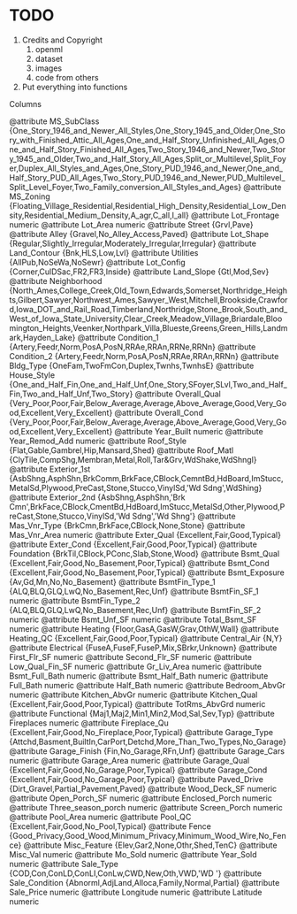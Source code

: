 # TODO
1. Credits and Copyright
   1. openml
   2. dataset
   3. images
   4. code from others
2. Put everything into functions

Columns

@attribute MS_SubClass {One_Story_1946_and_Newer_All_Styles,One_Story_1945_and_Older,One_Story_with_Finished_Attic_All_Ages,One_and_Half_Story_Unfinished_All_Ages,One_and_Half_Story_Finished_All_Ages,Two_Story_1946_and_Newer,Two_Story_1945_and_Older,Two_and_Half_Story_All_Ages,Split_or_Multilevel,Split_Foyer,Duplex_All_Styles_and_Ages,One_Story_PUD_1946_and_Newer,One_and_Half_Story_PUD_All_Ages,Two_Story_PUD_1946_and_Newer,PUD_Multilevel_Split_Level_Foyer,Two_Family_conversion_All_Styles_and_Ages}
@attribute MS_Zoning {Floating_Village_Residential,Residential_High_Density,Residential_Low_Density,Residential_Medium_Density,A_agr,C_all,I_all}
@attribute Lot_Frontage numeric
@attribute Lot_Area numeric
@attribute Street {Grvl,Pave}
@attribute Alley {Gravel,No_Alley_Access,Paved}
@attribute Lot_Shape {Regular,Slightly_Irregular,Moderately_Irregular,Irregular}
@attribute Land_Contour {Bnk,HLS,Low,Lvl}
@attribute Utilities {AllPub,NoSeWa,NoSewr}
@attribute Lot_Config {Corner,CulDSac,FR2,FR3,Inside}
@attribute Land_Slope {Gtl,Mod,Sev}
@attribute Neighborhood {North_Ames,College_Creek,Old_Town,Edwards,Somerset,Northridge_Heights,Gilbert,Sawyer,Northwest_Ames,Sawyer_West,Mitchell,Brookside,Crawford,Iowa_DOT_and_Rail_Road,Timberland,Northridge,Stone_Brook,South_and_West_of_Iowa_State_University,Clear_Creek,Meadow_Village,Briardale,Bloomington_Heights,Veenker,Northpark_Villa,Blueste,Greens,Green_Hills,Landmark,Hayden_Lake}
@attribute Condition_1 {Artery,Feedr,Norm,PosA,PosN,RRAe,RRAn,RRNe,RRNn}
@attribute Condition_2 {Artery,Feedr,Norm,PosA,PosN,RRAe,RRAn,RRNn}
@attribute Bldg_Type {OneFam,TwoFmCon,Duplex,Twnhs,TwnhsE}
@attribute House_Style {One_and_Half_Fin,One_and_Half_Unf,One_Story,SFoyer,SLvl,Two_and_Half_Fin,Two_and_Half_Unf,Two_Story}
@attribute Overall_Qual {Very_Poor,Poor,Fair,Below_Average,Average,Above_Average,Good,Very_Good,Excellent,Very_Excellent}
@attribute Overall_Cond {Very_Poor,Poor,Fair,Below_Average,Average,Above_Average,Good,Very_Good,Excellent,Very_Excellent}
@attribute Year_Built numeric
@attribute Year_Remod_Add numeric
@attribute Roof_Style {Flat,Gable,Gambrel,Hip,Mansard,Shed}
@attribute Roof_Matl {ClyTile,CompShg,Membran,Metal,Roll,Tar&Grv,WdShake,WdShngl}
@attribute Exterior_1st {AsbShng,AsphShn,BrkComm,BrkFace,CBlock,CemntBd,HdBoard,ImStucc,MetalSd,Plywood,PreCast,Stone,Stucco,VinylSd,'Wd Sdng',WdShing}
@attribute Exterior_2nd {AsbShng,AsphShn,'Brk Cmn',BrkFace,CBlock,CmentBd,HdBoard,ImStucc,MetalSd,Other,Plywood,PreCast,Stone,Stucco,VinylSd,'Wd Sdng','Wd Shng'}
@attribute Mas_Vnr_Type {BrkCmn,BrkFace,CBlock,None,Stone}
@attribute Mas_Vnr_Area numeric
@attribute Exter_Qual {Excellent,Fair,Good,Typical}
@attribute Exter_Cond {Excellent,Fair,Good,Poor,Typical}
@attribute Foundation {BrkTil,CBlock,PConc,Slab,Stone,Wood}
@attribute Bsmt_Qual {Excellent,Fair,Good,No_Basement,Poor,Typical}
@attribute Bsmt_Cond {Excellent,Fair,Good,No_Basement,Poor,Typical}
@attribute Bsmt_Exposure {Av,Gd,Mn,No,No_Basement}
@attribute BsmtFin_Type_1 {ALQ,BLQ,GLQ,LwQ,No_Basement,Rec,Unf}
@attribute BsmtFin_SF_1 numeric
@attribute BsmtFin_Type_2 {ALQ,BLQ,GLQ,LwQ,No_Basement,Rec,Unf}
@attribute BsmtFin_SF_2 numeric
@attribute Bsmt_Unf_SF numeric
@attribute Total_Bsmt_SF numeric
@attribute Heating {Floor,GasA,GasW,Grav,OthW,Wall}
@attribute Heating_QC {Excellent,Fair,Good,Poor,Typical}
@attribute Central_Air {N,Y}
@attribute Electrical {FuseA,FuseF,FuseP,Mix,SBrkr,Unknown}
@attribute First_Flr_SF numeric
@attribute Second_Flr_SF numeric
@attribute Low_Qual_Fin_SF numeric
@attribute Gr_Liv_Area numeric
@attribute Bsmt_Full_Bath numeric
@attribute Bsmt_Half_Bath numeric
@attribute Full_Bath numeric
@attribute Half_Bath numeric
@attribute Bedroom_AbvGr numeric
@attribute Kitchen_AbvGr numeric
@attribute Kitchen_Qual {Excellent,Fair,Good,Poor,Typical}
@attribute TotRms_AbvGrd numeric
@attribute Functional {Maj1,Maj2,Min1,Min2,Mod,Sal,Sev,Typ}
@attribute Fireplaces numeric
@attribute Fireplace_Qu {Excellent,Fair,Good,No_Fireplace,Poor,Typical}
@attribute Garage_Type {Attchd,Basment,BuiltIn,CarPort,Detchd,More_Than_Two_Types,No_Garage}
@attribute Garage_Finish {Fin,No_Garage,RFn,Unf}
@attribute Garage_Cars numeric
@attribute Garage_Area numeric
@attribute Garage_Qual {Excellent,Fair,Good,No_Garage,Poor,Typical}
@attribute Garage_Cond {Excellent,Fair,Good,No_Garage,Poor,Typical}
@attribute Paved_Drive {Dirt_Gravel,Partial_Pavement,Paved}
@attribute Wood_Deck_SF numeric
@attribute Open_Porch_SF numeric
@attribute Enclosed_Porch numeric
@attribute Three_season_porch numeric
@attribute Screen_Porch numeric
@attribute Pool_Area numeric
@attribute Pool_QC {Excellent,Fair,Good,No_Pool,Typical}
@attribute Fence {Good_Privacy,Good_Wood,Minimum_Privacy,Minimum_Wood_Wire,No_Fence}
@attribute Misc_Feature {Elev,Gar2,None,Othr,Shed,TenC}
@attribute Misc_Val numeric
@attribute Mo_Sold numeric
@attribute Year_Sold numeric
@attribute Sale_Type {COD,Con,ConLD,ConLI,ConLw,CWD,New,Oth,VWD,'WD '}
@attribute Sale_Condition {Abnorml,AdjLand,Alloca,Family,Normal,Partial}
@attribute Sale_Price numeric
@attribute Longitude numeric
@attribute Latitude numeric